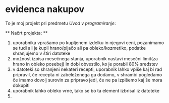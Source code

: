 # evidenca nakupov

To je moj projekt pri predmetu *Uvod v programiranje*:

** Načrt projekta: **

1. uporabnika vprašamo po kupljenem izdelku in njegovi ceni, pozanimamo se tudi ali je kupil hrano/pijačo ali pa obleko/kozmetiko, podatke shranjujemo v štiri datoteke
2. možnost izpisa mesečnega stanja, uporabnik nastavi mesečni limit(za hrano in obleko posebej) in dobi obvestilo, ko je porabil 80% sredstev
3. v datoteki so shranjeni nekateri recepti, uporabnik lahko vpiše kaj bi rad pripravil, če recepta ni zabeleženega ga dodamo, v shrambi pogledamo če imamo dovolj surovin za pripravo jedi, če ne pa izpišemo kaj še mora dokupiti
4. uporabnik lahko obleko vrne, tako se bo ta element izbrisal iz datoteke
5.   
